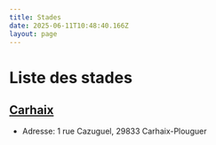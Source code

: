 ```yaml
---
title: Stades
date: 2025-06-11T10:48:40.166Z
layout: page
---
```


# Liste des stades


## [Carhaix](/stades/Carhaix/)
- Adresse: 1 rue Cazuguel, 29833 Carhaix-Plouguer

